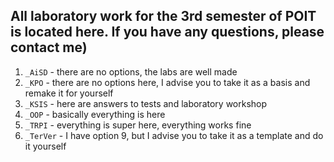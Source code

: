 ## All laboratory work for the 3rd semester of POIT is located here. If you have any questions, please contact me)

1. `_AiSD` - there are no options, the labs are well made
2. `_KPO` - there are no options here, I advise you to take it as a basis and remake it for yourself
3. `_KSIS` - here are answers to tests and laboratory workshop
4. `_OOP` - basically everything is here
5. `_TRPI` - everything is super here, everything works fine
6. `_TerVer` - I have option 9, but I advise you to take it as a template and do it yourself
